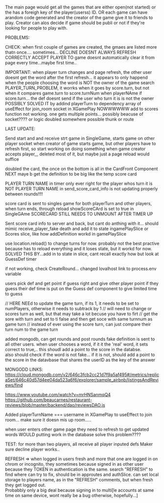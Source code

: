 
The main page would get all the games that are either open(not started) or the has a foreigh key of the player(userss) ID. OR each game can have arandom code generated and the creator of the game give it to friends to play. Creator can alos decide if game should be publi or not if they're looking for people to play with.




PROBLEMS: 

CHECK: when first couple of games are created, the gmaes are listed more thatn once.... sometimes...
DECLINE DOESNT ALWAYS REFRESH CORRECTLY
ACCEPT PLAYER TO game doesnt automatically clear it from page every time...maybe first time..
 






IMPORTANT: 
when player turn changes and page refresh,  the other user doesnt get the word after the first refresh... it appears to only happend when the people choosing the word is NOT the owner of the game
search PLAYER_TURN_PROBLEM,  it worrks when it goes by score.turn, but not when it compares game.turn to score.turnNum
when playerNAme if score.turn... the def doesnt send if the user who turn it is is not the owner
POSSIBLY SOLVED IT by addind playerTurn to dependency array of useEffect for join_room socket in XGamePlay
NOWWWWWW add to scores function not working.  one gets multiple points... possibly beacuse of socket???? or logic doubled somewhere possible thunk or route

LAST UPDATE:

Send start and and receive strt game in SingleGame,  starts game on other player socket when creator of game starts game, but other players have to refresh first, so start working on doing something when game creator accepts player,,, deleted most of it, but maybe just a page reload would suffice



doubled the card, the once on the bottom is all in the CardFront Component
NEXT maye b get the definition to be big like the temp score card

PLAYER TURN NAME in timer only ever right for the player whos turn it is NOT
PLAYER TURN NAME in send_score_card_info is not updating properly between rounds!!!!

score card is sent to singles game for both playerTurn and other players, when turn ends, through reload showScoreCArd is set to true in SingleGAme
SCORECARD STILL NEEDS TO UNMOUNT AFTER TIMER UP


Sent score card info to server and back, but cant do anthing with it... should mimic receive_player_fake death and add it to state ingamePlaySlice or Scores slice, like how addDefinition workd in gamePlaySlice


use location.reload() to change turns for now.  probably not the best practive because has to reload everything and it loses state, but it workd for now.
SOLVED THiS BY...add in to state in slice, cant recall exactly how but look at GuessDef timer



if not working, check CreateRound... changed lovalhost link to process.env variable

users pick def and get point if guess right and give other player point if they guess their def
time is put on the Guess def component to give limited time to guess

// HERE   NEEd to update the game turn, if its 1, it needs to be set to numPlayers, otherwise it needs to subtrack by 1
      // will need to change or scores turn as well, but that may take a lot becuse you have to firt
      // get the sore with turn and set to ti false and then get soce with same turnnum as game turn
      // instead of ever using the score turn, can just compare their turn num to the game turn

added mongodb, can get rounds and post rounds
fake definition is sent to all other users. when user chooses a word, if it it the 'real' word, it sets correct to true,.. this shoudl add a point to the score in the databse.  
also should check if the word is not fake... if it is not, should add a point to the score in the datavbase that shares the userID as the key of the answer


MONGODD LINKS:
https://cloud.mongodb.com/v2/646c3fcb2cc21d7f9a5af495#/metrics/replicaSet/646c40d57d4ee04da523a6f6/explorer/sample_airbnb/listingsAndReviews/find

https://www.youtube.com/watch?v=mrHNSanmqQ4
 https://github.com/beaucarnes/restaurant-reviews/blob/master/backend/dao/reviewsDAO.js




Added playerTurnName === username in XGamePlay to useEffect to join room... make sure it doesn mis up room.....

when user enters other game page they need to refresh to get updated words WOULD putting work in the database solve this problem????  


TEST: for more than two players, all receive all player inputed defs
Maker sure decline player works..




REFRESH => when logged in users fresh and more that one are logged in on chrom or incognito, they sometimes because signed in as other user because they TOKEN in authentication is the same.  search "REFRESH" to find where can try to fix, should be in approutes and authSlice.  can set local storage to players name, as in the "REFRESH" comments, but when fresh they get logged out.  
Probabbly only a big deal because signing in to multi[le accounts at same time on same device, wont really be a bug otherwise, hopefully...]
